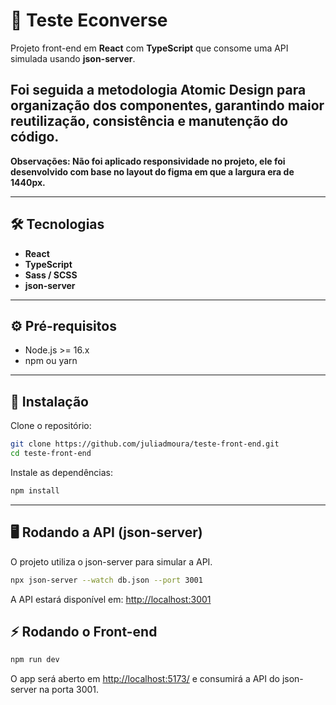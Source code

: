 # 🚀 Teste Econverse

Projeto front-end em **React** com **TypeScript** que consome uma API simulada usando **json-server**.

Foi seguida a metodologia **Atomic Design** para organização dos componentes, garantindo maior **reutilização, consistência e manutenção** do código.
---

**Observações: Não foi aplicado responsividade no projeto, ele foi desenvolvido com base no layout do figma em que a largura era de 1440px.**

---

## 🛠 Tecnologias

- **React**  
- **TypeScript**  
- **Sass / SCSS**  
- **json-server**  

---

## ⚙️ Pré-requisitos

- Node.js >= 16.x  
- npm ou yarn  

---

## 💾 Instalação

Clone o repositório:

```bash
git clone https://github.com/juliadmoura/teste-front-end.git
cd teste-front-end
```

Instale as dependências:

```bash
npm install
```

---

## 🖥 Rodando a API (json-server)

O projeto utiliza o json-server para simular a API.

```bash
npx json-server --watch db.json --port 3001
```

A API estará disponível em: <http://localhost:3001>

## ⚡ Rodando o Front-end

```bash
npm run dev
```

O app será aberto em <http://localhost:5173/> e consumirá a API do json-server na porta 3001.
